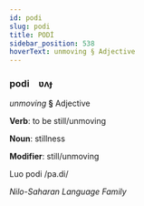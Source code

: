 ```yaml
---
id: podi
slug: podi
title: PODİ
sidebar_position: 538
hoverText: unmoving § Adjective
---
```


### podi&emsp;<span kind="abugida">ʋʌɟ</span>

*unmoving* **§** Adjective

**Verb**: to be still/unmoving

**Noun**: stillness

**Modifier**: still/unmoving

Luo podi /pa.di/

*Nilo-Saharan Language Family*